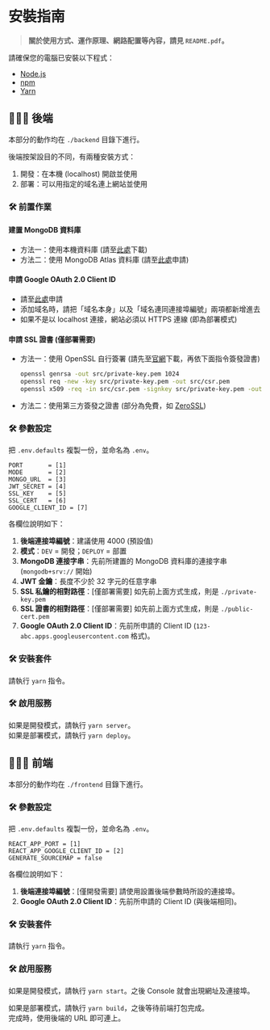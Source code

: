 # 安裝指南

> **關於使用方式、運作原理、網路配置等內容，請見 `README.pdf`。**

請確保您的電腦已安裝以下程式：
- [Node.js](https://nodejs.org/en)
- [npm](https://docs.npmjs.com/downloading-and-installing-node-js-and-npm)
- [Yarn](https://classic.yarnpkg.com/lang/en/docs/install/)

## 👨🏻‍💻 後端 

本部分的動作均在 `./backend` 目錄下進行。

後端按架設目的不同，有兩種安裝方式：
1. 開發：在本機 (localhost) 開啟並使用
2. 部署：可以用指定的域名連上網站並使用

### 🛠 前置作業

#### 建置 MongoDB 資料庫

- 方法一：使用本機資料庫 (請至[此處](https://www.mongodb.com/try/download/community)下載)
- 方法二：使用 MongoDB Atlas 資料庫 (請至[此處](https://www.mongodb.com/atlas/database)申請)

#### 申請 Google OAuth 2.0 Client ID

- 請至[此處](https://console.cloud.google.com/apis/credentials)申請
- 添加域名時，請把「域名本身」以及「域名連同連接埠編號」兩項都新增進去
- 如果不是以 localhost 連接，網站必須以 HTTPS 連線 (即為部署模式)

#### 申請 SSL 證書 (僅部署需要)

- 方法一：使用 OpenSSL 自行簽署 (請先至[官網](https://www.openssl.org/)下載，再依下面指令簽發證書)
    ```bash
    openssl genrsa -out src/private-key.pem 1024
    openssl req -new -key src/private-key.pem -out src/csr.pem
    openssl x509 -req -in src/csr.pem -signkey src/private-key.pem -out src/public-cert.pem
    ```
- 方法二：使用第三方簽發之證書 (部分為免費，如 [ZeroSSL](https://zerossl.com/))

### 🛠 參數設定

把 `.env.defaults` 複製一份，並命名為 `.env`。

```
PORT       = [1]
MODE       = [2]
MONGO_URL  = [3]
JWT_SECRET = [4]
SSL_KEY    = [5]
SSL_CERT   = [6]
GOOGLE_CLIENT_ID = [7]
```

各欄位說明如下：
1. **後端連接埠編號**：建議使用 4000 (預設值)
2. **模式**：`DEV` = 開發；`DEPLOY` = 部置
3. **MongoDB 連接字串**：先前所建置的 MongoDB 資料庫的連接字串 (`mongodb+srv://` 開始)
4. **JWT 金鑰**：長度不少於 32 字元的任意字串
5. **SSL 私鑰的相對路徑**：[僅部署需要] 如先前上面方式生成，則是 `./private-key.pem` 
6. **SSL 證書的相對路徑**：[僅部署需要] 如先前上面方式生成，則是 `./public-cert.pem` 
7. **Google OAuth 2.0 Client ID**：先前所申請的 Client ID (`123-abc.apps.googleusercontent.com` 格式)。

### 🛠 安裝套件

請執行 `yarn` 指令。

### 🛠 啟用服務

如果是開發模式，請執行 `yarn server`。  
如果是部署模式，請執行 `yarn deploy`。


## 👨🏻‍💻 前端

本部分的動作均在 `./frontend` 目錄下進行。

### 🛠 參數設定

把 `.env.defaults` 複製一份，並命名為 `.env`。

```
REACT_APP_PORT = [1]
REACT_APP_GOOGLE_CLIENT_ID = [2]
GENERATE_SOURCEMAP = false
```

各欄位說明如下：
1. **後端連接埠編號**：[僅開發需要] 請使用設置後端參數時所設的連接埠。
2. **Google OAuth 2.0 Client ID**：先前所申請的 Client ID (與後端相同)。

### 🛠 安裝套件

請執行 `yarn` 指令。

### 🛠 啟用服務

如果是開發模式，請執行 `yarn start`。之後 Console 就會出現網址及連接埠。

如果是部署模式，請執行 `yarn build`，之後等待前端打包完成。  
完成時，使用後端的 URL 即可連上。
